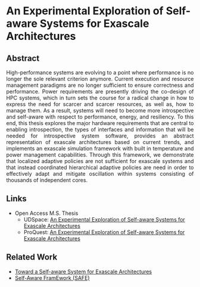 # An Experimental Exploration of Self-aware Systems for Exascale Architectures

## Abstract
<p align="justify">
High-performance systems are evolving to a point where performance is no longer the sole relevant criterion anymore. Current execution and resource management paradigms are no longer sufficient to ensure correctness and performance. Power requirements are presently driving the co-design of HPC systems, which in turn sets the course for a radical change in how to express the need for scarcer and scarcer resources, as well as, how to manage them. As a result, systems will need to become more introspective and self-aware with respect to performance, energy, and resiliency. To this end, this thesis explores the major hardware requirements that are central to enabling introspection, the types of interfaces and information that will be needed for introspective system software, provides an abstract representation of exascale architectures based on current trends, and implements an exascale simulation framework with built in temperature and power management capabilities. Through this framework, we demonstrate that localized adaptive policies are not sufficient for exascale systems and that instead coordinated hierarchical adaptive policies are need in order to effectively adapt and mitigate oscillation within systems consisting of thousands of independent cores.
</p>

## Links
* Open Access M.S. Thesis
  * UDSpace: [An Experimental Exploration of Self-aware Systems for Exascale Architectures](https://udspace.udel.edu/handle/19716/20389)
  * ProQuest: [An Experimental Exploration of Self-aware Systems for Exascale Architectures](https://www.proquest.com/openview/b134a41b4dd5fe155e9229b494005b9e/1.pdf?pq-origsite=gscholar&cbl=18750)

## Related Work
* [Toward a Self-aware System for Exascale Architectures](https://link.springer.com/chapter/10.1007/978-3-642-54420-0_79)
* [Self-Aware FramEwork (SAFE)](https://www.snaphat.com/software/self-aware-framework)
